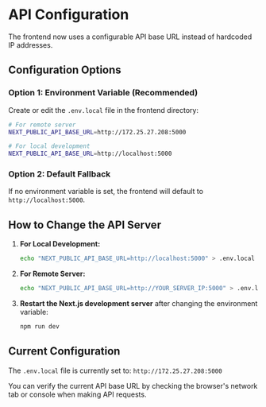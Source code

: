 # API Configuration

The frontend now uses a configurable API base URL instead of hardcoded IP addresses.

## Configuration Options

### Option 1: Environment Variable (Recommended)
Create or edit the `.env.local` file in the frontend directory:

```bash
# For remote server
NEXT_PUBLIC_API_BASE_URL=http://172.25.27.208:5000

# For local development
NEXT_PUBLIC_API_BASE_URL=http://localhost:5000
```

### Option 2: Default Fallback
If no environment variable is set, the frontend will default to `http://localhost:5000`.

## How to Change the API Server

1. **For Local Development:**
   ```bash
   echo "NEXT_PUBLIC_API_BASE_URL=http://localhost:5000" > .env.local
   ```

2. **For Remote Server:**
   ```bash
   echo "NEXT_PUBLIC_API_BASE_URL=http://YOUR_SERVER_IP:5000" > .env.local
   ```

3. **Restart the Next.js development server** after changing the environment variable:
   ```bash
   npm run dev
   ```

## Current Configuration
The `.env.local` file is currently set to: `http://172.25.27.208:5000`

You can verify the current API base URL by checking the browser's network tab or console when making API requests.